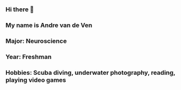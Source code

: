 ### Hi there 👋
### My name is Andre van de Ven
### Major: Neuroscience
### Year: Freshman
### Hobbies: Scuba diving, underwater photography, reading, playing video games
<!--
**andrevandeven/andrevandeven** is a ✨ _special_ ✨ repository because its `README.md` (this file) appears on your GitHub profile.

Here are some ideas to get you started:

- 🔭 I’m currently working on ...
- 🌱 I’m currently learning ...
- 👯 I’m looking to collaborate on ...
- 🤔 I’m looking for help with ...
- 💬 Ask me about ...
- 📫 How to reach me: ...
- 😄 Pronouns: ...
- ⚡ Fun fact: ...
-->

